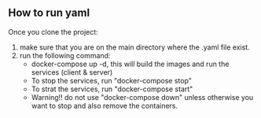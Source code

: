 ## How to run yaml
Once you clone the project:
1. make sure that you are on the main directory where the .yaml file exist.
2. run the following command:
    - docker-compose up -d, this will build the images and run the services (client & server)
    - To stop the services, run "docker-compose stop"
    - To strat the services, run "docker-compose start"
    - Warning!! do not use "docker-compose down" unless otherwise you want to stop and also remove the containers.